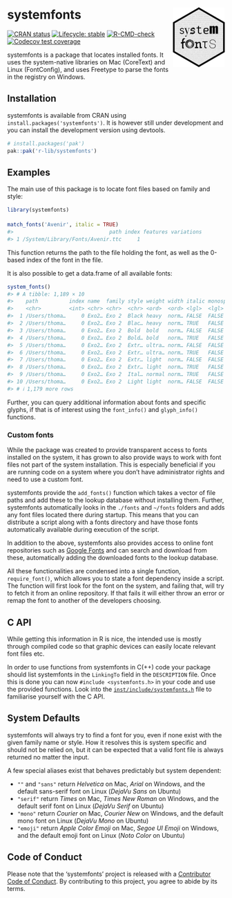 
<!-- README.md is generated from README.Rmd. Please edit that file -->

# systemfonts <a href="https://systemfonts.r-lib.org"><img src="man/figures/logo.png" align="right" height="138" alt="systemfonts website" /></a>

<!-- badges: start -->

[![CRAN
status](https://www.r-pkg.org/badges/version/systemfonts)](https://cran.r-project.org/package=systemfonts)
[![Lifecycle:
stable](https://img.shields.io/badge/lifecycle-stable-brightgreen.svg)](https://lifecycle.r-lib.org/articles/stages.html)
[![R-CMD-check](https://github.com/r-lib/systemfonts/actions/workflows/R-CMD-check.yaml/badge.svg)](https://github.com/r-lib/systemfonts/actions/workflows/R-CMD-check.yaml)
[![Codecov test
coverage](https://codecov.io/gh/r-lib/systemfonts/graph/badge.svg)](https://app.codecov.io/gh/r-lib/systemfonts)
<!-- badges: end -->

systemfonts is a package that locates installed fonts. It uses the
system-native libraries on Mac (CoreText) and Linux (FontConfig), and
uses Freetype to parse the fonts in the registry on Windows.

## Installation

systemfonts is available from CRAN using
`install.packages('systemfonts')`. It is however still under development
and you can install the development version using devtools.

``` r
# install.packages('pak')
pak::pak('r-lib/systemfonts')
```

## Examples

The main use of this package is to locate font files based on family and
style:

``` r
library(systemfonts)

match_fonts('Avenir', italic = TRUE)
#>                               path index features variations
#> 1 /System/Library/Fonts/Avenir.ttc     1
```

This function returns the path to the file holding the font, as well as
the 0-based index of the font in the file.

It is also possible to get a data.frame of all available fonts:

``` r
system_fonts()
#> # A tibble: 1,189 × 10
#>    path          index name  family style weight width italic monospace variable
#>    <chr>         <int> <chr> <chr>  <chr> <ord>  <ord> <lgl>  <lgl>     <lgl>   
#>  1 /Users/thoma…     0 Exo2… Exo 2  Black heavy  norm… FALSE  FALSE     FALSE   
#>  2 /Users/thoma…     0 Exo2… Exo 2  Blac… heavy  norm… TRUE   FALSE     FALSE   
#>  3 /Users/thoma…     0 Exo2… Exo 2  Bold  bold   norm… FALSE  FALSE     FALSE   
#>  4 /Users/thoma…     0 Exo2… Exo 2  Bold… bold   norm… TRUE   FALSE     FALSE   
#>  5 /Users/thoma…     0 Exo2… Exo 2  Extr… ultra… norm… FALSE  FALSE     FALSE   
#>  6 /Users/thoma…     0 Exo2… Exo 2  Extr… ultra… norm… TRUE   FALSE     FALSE   
#>  7 /Users/thoma…     0 Exo2… Exo 2  Extr… light  norm… FALSE  FALSE     FALSE   
#>  8 /Users/thoma…     0 Exo2… Exo 2  Extr… light  norm… TRUE   FALSE     FALSE   
#>  9 /Users/thoma…     0 Exo2… Exo 2  Ital… normal norm… TRUE   FALSE     FALSE   
#> 10 /Users/thoma…     0 Exo2… Exo 2  Light light  norm… FALSE  FALSE     FALSE   
#> # ℹ 1,179 more rows
```

Further, you can query additional information about fonts and specific
glyphs, if that is of interest using the `font_info()` and
`glyph_info()` functions.

### Custom fonts

While the package was created to provide transparent access to fonts
installed on the system, it has grown to also provide ways to work with
font files not part of the system installation. This is especially
beneficial if you are running code on a system where you don’t have
administrator rights and need to use a custom font.

systemfonts provide the `add_fonts()` function which takes a vector of
file paths and add these to the lookup database without installing them.
Further, systemfonts automatically looks in the `./fonts` and `~/fonts`
folders and adds any font files located there during startup. This means
that you can distribute a script along with a fonts directory and have
those fonts automatically available during execution of the script.

In addition to the above, systemfonts also provides access to online
font repositories such as [Google Fonts](https://fonts.google.com) and
can search and download from these, automatically adding the downloaded
fonts to the lookup database.

All these functionalities are condensed into a single function,
`require_font()`, which allows you to state a font dependency inside a
script. The function will first look for the font on the system, and
failing that, will try to fetch it from an online repository. If that
fails it will either throw an error or remap the font to another of the
developers choosing.

## C API

While getting this information in R is nice, the intended use is mostly
through compiled code so that graphic devices can easily locate relevant
font files etc.

In order to use functions from systemfonts in C(++) code your package
should list systemfonts in the `LinkingTo` field in the `DESCRIPTION`
file. Once this is done you can now `#include <systemfonts.h>` in your
code and use the provided functions. Look into the
[`inst/include/systemfonts.h`](https://github.com/r-lib/systemfonts/blob/master/inst/include/systemfonts.h)
file to familiarise yourself with the C API.

## System Defaults

systemfonts will always try to find a font for you, even if none exist
with the given family name or style. How it resolves this is system
specific and should not be relied on, but it can be expected that a
valid font file is always returned no matter the input.

A few special aliases exist that behaves predictably but system
dependent:

- `""` and `"sans"` return *Helvetica* on Mac, *Arial* on Windows, and
  the default sans-serif font on Linux (*DejaVu Sans* on Ubuntu)
- `"serif"` return *Times* on Mac, *Times New Roman* on Windows, and the
  default serif font on Linux (*DejaVu Serif* on Ubuntu)
- `"mono"` return *Courier* on Mac, *Courier New* on Windows, and the
  default mono font on Linux (*DejaVu Mono* on Ubuntu)
- `"emoji"` return *Apple Color Emoji* on Mac, *Segoe UI Emoji* on
  Windows, and the default emoji font on Linux (*Noto Color* on Ubuntu)

## Code of Conduct

Please note that the ‘systemfonts’ project is released with a
[Contributor Code of
Conduct](https://github.com/r-lib/systemfonts/blob/master/CODE_OF_CONDUCT.md).
By contributing to this project, you agree to abide by its terms.

